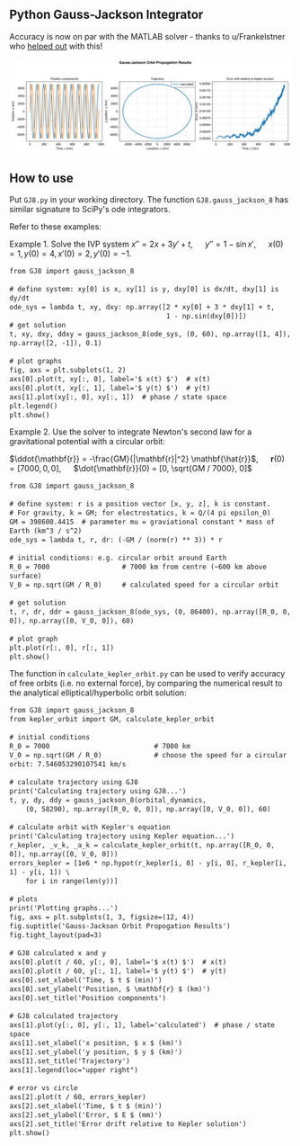 ## Python Gauss-Jackson Integrator

Accuracy is now on par with the MATLAB solver - thanks to u/Frankelstner who [helped out](https://www.reddit.com/r/learnpython/comments/114pjhb/comment/j8xp7mp/?utm_source=share&utm_medium=web2x&context=3) with this!

![image](Figure_1.png)

## How to use

Put `GJ8.py` in your working directory. The function `GJ8.gauss_jackson_8` has similar signature to SciPy's ode integrators.

Refer to these examples:

Example 1. Solve the IVP system $x'' = 2x + 3y' + t$,     &emsp; $y'' = 1 - \sin x'$,     &emsp; $x(0)=1,y(0)=4,x'(0)=2,y'(0)=-1$.

```
from GJ8 import gauss_jackson_8

# define system: xy[0] is x, xy[1] is y, dxy[0] is dx/dt, dxy[1] is dy/dt
ode_sys = lambda t, xy, dxy: np.array([2 * xy[0] + 3 * dxy[1] + t,
                                       1 - np.sin(dxy[0])])
# get solution
t, xy, dxy, ddxy = gauss_jackson_8(ode_sys, (0, 60), np.array([1, 4]), np.array([2, -1]), 0.1)

# plot graphs
fig, axs = plt.subplots(1, 2)
axs[0].plot(t, xy[:, 0], label='$ x(t) $')  # x(t)
axs[0].plot(t, xy[:, 1], label='$ y(t) $')  # y(t)
axs[1].plot(xy[:, 0], xy[:, 1])  # phase / state space
plt.legend()
plt.show()
```

Example 2. Use the solver to integrate Newton's second law for a gravitational potential with a circular orbit:

$\ddot{\mathbf{r}} = -\frac{GM}{|\mathbf{r}|^2} \mathbf{\hat{r}}$,     &emsp; $\mathbf{r}(0) = [7000,0,0]$,     &emsp; $\dot{\mathbf{r}}(0) = [0, \sqrt{GM / 7000}, 0]$

```
from GJ8 import gauss_jackson_8

# define system: r is a position vector [x, y, z], k is constant.
# For gravity, k = GM; for electrostatics, k = Q/(4 pi epsilon_0)
GM = 398600.4415  # parameter mu = graviational constant * mass of Earth (km^3 / s^2)
ode_sys = lambda t, r, dr: (-GM / (norm(r) ** 3)) * r

# initial conditions: e.g. circular orbit around Earth
R_0 = 7000                  # 7000 km from centre (~600 km above surface)
V_0 = np.sqrt(GM / R_0)     # calculated speed for a circular orbit

# get solution
t, r, dr, ddr = gauss_jackson_8(ode_sys, (0, 86400), np.array([R_0, 0, 0]), np.array([0, V_0, 0]), 60)
    
# plot graph
plt.plot(r[:, 0], r[:, 1])
plt.show()
```

The function in `calculate_kepler_orbit.py` can be used to verify accuracy of free orbits (i.e. no external force), by comparing the numerical result to the analytical elliptical/hyperbolic orbit solution:

```
from GJ8 import gauss_jackson_8
from kepler_orbit import GM, calculate_kepler_orbit

# initial conditions
R_0 = 7000                          # 7000 km
V_0 = np.sqrt(GM / R_0)             # choose the speed for a circular orbit: 7.546053290107541 km/s

# calculate trajectory using GJ8
print('Calculating trajectory using GJ8...')
t, y, dy, ddy = gauss_jackson_8(orbital_dynamics,
    (0, 58290), np.array([R_0, 0, 0]), np.array([0, V_0, 0]), 60)

# calculate orbit with Kepler's equation
print('Calculating trajectory using Kepler equation...')
r_kepler, _v_k, _a_k = calculate_kepler_orbit(t, np.array([R_0, 0, 0]), np.array([0, V_0, 0]))
errors_kepler = [1e6 * np.hypot(r_kepler[i, 0] - y[i, 0], r_kepler[i, 1] - y[i, 1]) \
    for i in range(len(y))]

# plots
print('Plotting graphs...')
fig, axs = plt.subplots(1, 3, figsize=(12, 4))
fig.suptitle('Gauss-Jackson Orbit Propogation Results')
fig.tight_layout(pad=3)

# GJ8 calculated x and y
axs[0].plot(t / 60, y[:, 0], label='$ x(t) $')  # x(t)
axs[0].plot(t / 60, y[:, 1], label='$ y(t) $')  # y(t)
axs[0].set_xlabel('Time, $ t $ (min)')
axs[0].set_ylabel('Position, $ \mathbf{r} $ (km)')
axs[0].set_title('Position components')

# GJ8 calculated trajectory
axs[1].plot(y[:, 0], y[:, 1], label='calculated')  # phase / state space
axs[1].set_xlabel('x position, $ x $ (km)')
axs[1].set_ylabel('y position, $ y $ (km)')
axs[1].set_title('Trajectory')
axs[1].legend(loc="upper right")

# error vs circle
axs[2].plot(t / 60, errors_kepler)
axs[2].set_xlabel('Time, $ t $ (min)')
axs[2].set_ylabel('Error, $ E $ (mm)')
axs[2].set_title('Error drift relative to Kepler solution')
plt.show()
```
